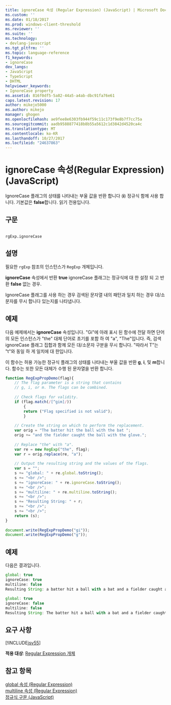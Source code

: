 ```yaml
---
title: ignoreCase 속성 (Regular Expression) (JavaScript) | Microsoft Docs
ms.custom: ''
ms.date: 01/18/2017
ms.prod: windows-client-threshold
ms.reviewer: ''
ms.suite: ''
ms.technology:
- devlang-javascript
ms.tgt_pltfrm: ''
ms.topic: language-reference
f1_keywords:
- ignoreCase
dev_langs:
- JavaScript
- TypeScript
- DHTML
helpviewer_keywords:
- IgnoreCase property
ms.assetid: 816f0df5-5a82-44a5-a4ab-dbc91fa76e61
caps.latest.revision: 17
author: mikejo5000
ms.author: mikejo
manager: ghogen
ms.openlocfilehash: ae9fee8e6303fb944f59c11c173f9e8b7f7cc75a
ms.sourcegitcommit: aadb9588877418b8b55a5612c1d3842d4520ca4c
ms.translationtype: MT
ms.contentlocale: ko-KR
ms.lasthandoff: 10/27/2017
ms.locfileid: "24637863"
---
```

# <a name="ignorecase-property-regular-expression-javascript"></a>ignoreCase 속성(Regular Expression)(JavaScript)
IgnoreCase 플래그의 상태를 나타내는 부울 값을 반환 합니다 (**i**) 정규식 함께 사용 합니다. 기본값은 **false**합니다. 읽기 전용입니다.  
  
## <a name="syntax"></a>구문  
  
```  
  
rgExp.ignoreCase  
```  
  
## <a name="remarks"></a>설명  
 필요한 `rgExp` 참조의 인스턴스가 `RegExp` 개체입니다.  
  
 **ignoreCase** 속성에서 반환 **true** ignoreCase 플래그는 정규식에 대 한 설정 되 고 반환 **false** 없는 경우.  
  
 IgnoreCase 플래그를 사용 하는 경우 검색된 문자열 내의 패턴과 일치 하는 경우 대/소문자를 무시 합니다 있는지를 나타냅니다.  
  
## <a name="example"></a>예제  
 다음 예제에서는 **ignoreCase** 속성입니다. "Gi"에 아래 표시 된 함수에 전달 하면 단어의 모든 인스턴스가 "the" 대체 단어로 초기를 포함 하 여 "a", "The"입니다. 즉, 검색 ignoreCase 플래그 집합과 함께 모든 대/소문자 구분을 무시 합니다. "따라서 T"는 "t"와 동일 하 게 일치에 대 한입니다.  
  
 이 함수는 허용 가능한 정규식 플래그의 상태를 나타내는 부울 값을 반환 **g**, **i**, 및 **m**합니다. 함수는 또한 모든 대체가 수행 된 문자열을 반환 합니다.  
  
```JavaScript  
function RegExpPropDemo(flag){  
    // The flag parameter is a string that contains  
    // g, i, or m. The flags can be combined.  
  
    // Check flags for validity.  
    if (flag.match(/[^gim]/))  
        {  
        return ("Flag specified is not valid");  
        }  
  
    // Create the string on which to perform the replacement.  
    var orig = "The batter hit the ball with the bat ";  
    orig += "and the fielder caught the ball with the glove.";  
  
    // Replace "the" with "a".  
    var re = new RegExp("the", flag);  
    var r = orig.replace(re, "a");          
  
    // Output the resulting string and the values of the flags.  
    var s = "";  
    s += "global: " + re.global.toString();  
    s += "<br />";  
    s += "ignoreCase: " + re.ignoreCase.toString();  
    s += "<br />";  
    s += "multiline: " + re.multiline.toString();  
    s += "<br />";  
    s += "Resulting String: " + r;  
    s += "<br />";  
    s += "<br />";  
    return (s);  
}  
  
document.write(RegExpPropDemo("gi"));  
document.write(RegExpPropDemo("g"));  
```  
  
## <a name="example"></a>예제  
 다음은 결과입니다.  
  
```JavaScript  
global: true  
ignoreCase: true  
multiline: false  
Resulting String: a batter hit a ball with a bat and a fielder caught a ball with a glove.  
  
global: true  
ignoreCase: false  
multiline: false  
Resulting String: The batter hit a ball with a bat and a fielder caught a ball with a glove.  
```  
  
## <a name="requirements"></a>요구 사항  
 [!INCLUDE[jsv55](../../javascript/reference/includes/jsv55-md.md)]  
  
 **적용 대상**: [Regular Expression 개체](../../javascript/reference/regular-expression-object-javascript.md)  
  
## <a name="see-also"></a>참고 항목  
 [global 속성 (Regular Expression)](../../javascript/reference/global-property-regular-expression-javascript.md)   
 [multiline 속성 (Regular Expression)](../../javascript/reference/multiline-property-regular-expression-javascript.md)   
 [정규식 구문 (JavaScript)](http://msdn.microsoft.com/en-us/ab0766e1-7037-45ed-aa23-706f58358c0e)